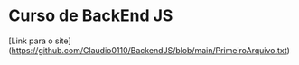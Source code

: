 # Curso de BackEnd JS
[Link para o site]
(https://github.com/Claudio0110/BackendJS/blob/main/PrimeiroArquivo.txt)